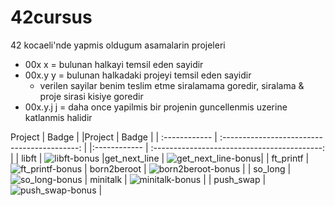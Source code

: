 # 42cursus

42 kocaeli'nde yapmis oldugum asamalarin projeleri
  - 00x  x = bulunan halkayi temsil eden sayidir
  - 00x.y y = bulunan halkadaki projeyi temsil eden sayidir
    - verilen sayilar benim teslim etme siralamama goredir, siralama & proje sirasi kisiye goredir
  - 00x.y.j j = daha once yapilmis bir projenin guncellenmis uzerine katlanmis halidir


 Project         |                    Badge                     | |Project         |                    Badge                     |
| :------------  | :------------------------------------------: | |:------------  | :------------------------------------------: |
| libft          | ![libft-bonus](https://github.com/byaliego/42-project-badges/blob/main/badges/libftm.png)                |get_next_line  | ![get_next_line-bonus](https://github.com/byaliego/42-project-badges/blob/main/badges/get_next_linem.png)|
| ft_printf      | ![ft_printf-bonus](https://github.com/byaliego/42-project-badges/blob/main/badges/ft_printfe.png)        | born2beroot    | ![born2beroot-bonus](https://github.com/byaliego/42-project-badges/blob/main/badges/born2berootm.png)    |
| so_long        | ![so_long-bonus](https://github.com/byaliego/42-project-badges/blob/main/badges/so_longe.png)            | minitalk       | ![minitalk-bonus](https://github.com/byaliego/42-project-badges/blob/main/badges/minitalkm.png)          |
| push_swap      | ![push_swap-bonus](https://github.com/byaliego/42-project-badges/blob/main/badges/push_swapm.png)        |
